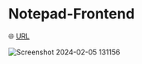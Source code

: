 # Notepad-Frontend

🌐 <a href='https://notes-saurav01.netlify.app/'>URL</a>

![Screenshot 2024-02-05 131156](https://github.com/Saurav9284/Notepad-Frontend/assets/135011685/f2a9019b-d464-4827-8c3d-ca17d1b481a8)
